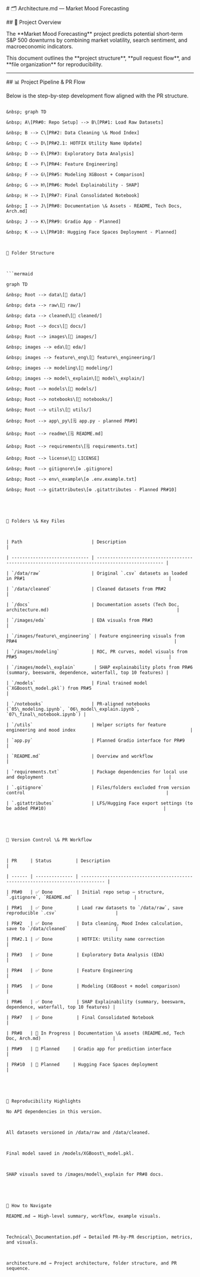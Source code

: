 \# 🗂️ Architecture.md — Market Mood Forecasting



\## 📌 Project Overview

The \*\*Market Mood Forecasting\*\* project predicts potential short-term S\&P 500 downturns by combining market volatility, search sentiment, and macroeconomic indicators.



This document outlines the \*\*project structure\*\*, \*\*pull request flow\*\*, and \*\*file organization\*\* for reproducibility.



---



\## 📊 Project Pipeline \& PR Flow

Below is the step-by-step development flow aligned with the PR structure.



```mermaid

&nbsp; graph TD

&nbsp; A\[PR#0: Repo Setup] --> B\[PR#1: Load Raw Datasets]

&nbsp; B --> C\[PR#2: Data Cleaning \& Mood Index]

&nbsp; C --> D\[PR#2.1: HOTFIX Utility Name Update]

&nbsp; D --> E\[PR#3: Exploratory Data Analysis]

&nbsp; E --> F\[PR#4: Feature Engineering]

&nbsp; F --> G\[PR#5: Modeling XGBoost + Comparison]

&nbsp; G --> H\[PR#6: Model Explainability - SHAP]

&nbsp; H --> I\[PR#7: Final Consolidated Notebook]

&nbsp; I --> J\[PR#8: Documentation \& Assets - README, Tech Docs, Arch.md]

&nbsp; J --> K\[PR#9: Gradio App - Planned]

&nbsp; K --> L\[PR#10: Hugging Face Spaces Deployment - Planned]



📂 Folder Structure



```mermaid

graph TD

&nbsp; Root --> data\[📂 data/]

&nbsp; data --> raw\[📂 raw/]

&nbsp; data --> cleaned\[📂 cleaned/]

&nbsp; Root --> docs\[📂 docs/]

&nbsp; Root --> images\[📂 images/]

&nbsp; images --> eda\[📂 eda/]

&nbsp; images --> feature\_eng\[📂 feature\_engineering/]

&nbsp; images --> modeling\[📂 modeling/]

&nbsp; images --> model\_explain\[📂 model\_explain/]

&nbsp; Root --> models\[📂 models/]

&nbsp; Root --> notebooks\[📂 notebooks/]

&nbsp; Root --> utils\[📂 utils/]

&nbsp; Root --> app\_py\[🗒️ app.py - planned PR#9]

&nbsp; Root --> readme\[🗒️ README.md]

&nbsp; Root --> requirements\[🗒️ requirements.txt]

&nbsp; Root --> license\[📜 LICENSE]

&nbsp; Root --> gitignore\[⚙️ .gitignore]

&nbsp; Root --> env\_example\[⚙️ .env.example.txt]

&nbsp; Root --> gitattributes\[⚙️ .gitattributes - Planned PR#10]





📁 Folders \& Key Files



| Path                          | Description                                                                                     |

| ----------------------------- | ----------------------------------------------------------------------------------------------- |

| `/data/raw`                   | Original `.csv` datasets as loaded in PR#1                                                      |

| `/data/cleaned`               | Cleaned datasets from PR#2                                                                      |

| `/docs`                       | Documentation assets (Tech Doc, architecture.md)                                                |

| `/images/eda`                 | EDA visuals from PR#3                                                                           |

| `/images/feature\_engineering` | Feature engineering visuals from PR#4                                                           |

| `/images/modeling`            | ROC, PR curves, model visuals from PR#5                                                         |

| `/images/model\_explain`       | SHAP explainability plots from PR#6 (summary, beeswarm, dependence, waterfall, top 10 features) |

| `/models`                     | Final trained model (`XGBoost\_model.pkl`) from PR#5                                             |

| `/notebooks`                  | PR-aligned notebooks (`05\_modeling.ipynb`, `06\_model\_explain.ipynb`, `07\_final\_notebook.ipynb`) |

| `/utils`                      | Helper scripts for feature engineering and mood index                                           |

| `app.py`                      | Planned Gradio interface for PR#9                                                               |

| `README.md`                   | Overview and workflow                                                                           |

| `requirements.txt`            | Package dependencies for local use and deployment                                               |

| `.gitignore`                  | Files/folders excluded from version control                                                     |

| `.gitattributes`              | LFS/Hugging Face export settings (to be added PR#10)                                            |





🔗 Version Control \& PR Workflow



| PR     | Status         | Description                                                                     |

| ------ | -------------- | ------------------------------------------------------------------------------- |

| PR#0   | ✅ Done         | Initial repo setup — structure, `.gitignore`, `README.md`                       |

| PR#1   | ✅ Done         | Load raw datasets to `/data/raw`, save reproducible `.csv`                      |

| PR#2   | ✅ Done         | Data cleaning, Mood Index calculation, save to `/data/cleaned`                  |

| PR#2.1 | ✅ Done         | HOTFIX: Utility name correction                                                 |

| PR#3   | ✅ Done         | Exploratory Data Analysis (EDA)                                                 |

| PR#4   | ✅ Done         | Feature Engineering                                                             |

| PR#5   | ✅ Done         | Modeling (XGBoost + model comparison)                                           |

| PR#6   | ✅ Done         | SHAP Explainability (summary, beeswarm, dependence, waterfall, top 10 features) |

| PR#7   | ✅ Done         | Final Consolidated Notebook                                                     |

| PR#8   | 🔄 In Progress | Documentation \& assets (README.md, Tech Doc, Arch.md)                           |

| PR#9   | 📌 Planned     | Gradio app for prediction interface                                             |

| PR#10  | 📌 Planned     | Hugging Face Spaces deployment                                                  |





📌 Reproducibility Highlights

No API dependencies in this version.



All datasets versioned in /data/raw and /data/cleaned.



Final model saved in /models/XGBoost\_model.pkl.



SHAP visuals saved to /images/model\_explain for PR#8 docs.





📌 How to Navigate

README.md → High-level summary, workflow, example visuals.



Technical\_Documentation.pdf → Detailed PR-by-PR description, metrics, and visuals.



architecture.md → Project architecture, folder structure, and PR sequence.





